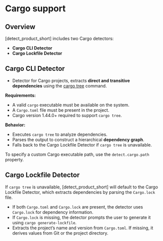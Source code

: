 # Cargo support

## Overview  

[detect_product_short] includes two Cargo detectors:

* **Cargo CLI Detector** 
* **Cargo Lockfile Detector**  

## Cargo CLI Detector  

* Detector for Cargo projects, extracts **direct and transitive dependencies** using the [cargo tree](https://doc.rust-lang.org/cargo/commands/cargo-tree.html) command.

**Requirements:**  
* A valid `cargo` executable must be available on the system.
* A `Cargo.toml` file must be present in the project.
* Cargo version 1.44.0+ required to support `cargo tree`.

**Behavior:**  
* Executes `cargo tree` to analyze dependencies.  
* Parses the output to construct a hierarchical **dependency graph**.  
* Falls back to the Cargo Lockfile Detector if `cargo tree` is unavailable.

To specify a custom Cargo executable path, use the `detect.cargo.path` property.  

## Cargo Lockfile Detector  

If `cargo tree` is unavailable, [detect_product_short] will default to the Cargo Lockfile Detector, which extracts dependencies by parsing the `Cargo.lock` file.

* If both `Cargo.toml` and `Cargo.lock` are present, the detector uses `Cargo.lock` for dependency information.  
* If `Cargo.lock` is missing, the detector prompts the user to generate it using `cargo generate-lockfile`.  
* Extracts the project’s name and version from `Cargo.toml`. If missing, it derives values from Git or the project directory.
